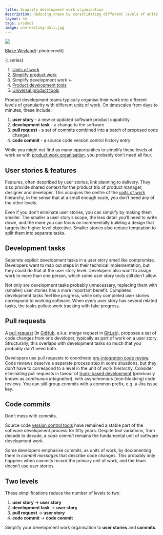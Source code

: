 ```yaml
---
title: Simplify development work organisation
description: Reducing chaos by consolidating different levels of units of work
layout: hh
tags: product
image: one-nesting-doll.jpg
---
```


![](one-nesting-doll.jpg)

[Blake Weyland](https://unsplash.com/photos/9hhOVsf1lpU){:.photocredit}

{:.series}
1. [Units of work](units-of-work)
2. [Simplify product work](simplify-product-work)
3. Simplify development work ←
4. [Product development tools](product-tools)
5. [Universal product tools](universal-tools)

Product development teams typically organise their work into different levels of granularity with different
[units of work](units-of-work).
On timescales from days to minutes, these include:

1. **user story** - a new or updated software product capability
2. **development task** - a change to the software
3. **pull request** - a set of commits combined into a batch of proposed code changes
4. **code commit** - a source code version control history entry

While you might not find as many opportunities to simplify these levels of work as with
[product work organisation](simplify-product-work),
you probably don’t need all four.

## User stories & features

Features, often described by user stories, link planning to delivery.
They also provide shared context for the product trio of product manager, designer and developer.
This occupies the centre of the [units of work](units-of-work) hierarchy, in the sense that at a small enough scale, you don’t need any of the other levels.

Even if you don’t eliminate user stories, you can simplify by making them smaller.
The smaller a user story’s scope, the less detail you’ll need to write down, and the more you can focus on incrementally building a design that targets the higher level objective.
Smaller stories also reduce temptation to split them into separate tasks.

## Development tasks

Separate explicit development tasks in a user story smell like compromise.
Developers want to map out steps in their technical implementation, but they could do that at the user story level.
Developers also want to assign work to more than one person, which some user story tools still don’t allow.

Not only are development tasks probably unnecessary, replacing them with (smaller) user stories has a more important benefit.
Completed development tasks feel like progress, while only completed user stories correspond to working software.
When every user story has several related tasks, the tasks pollute work tracking with fake progress.

## Pull requests

A [pull request](https://martinfowler.com/bliki/PullRequest.html)
(in [GitHub](https://en.wikipedia.org/wiki/GitHub), 
a.k.a. _merge request_ in [GitLab](https://about.gitlab.com/)), 
proposes a set of code changes from one developer, typically as part of work on a user story.
Structurally, this overlaps with development tasks so much that you probably don’t need both.

Developers use pull requests to coordinate
[pre-integration code review](https://martinfowler.com/articles/branching-patterns.html#reviewed-commits).
Code reviews deserve a separate process step in some situations, but they don’t have to correspond to a level in the unit of work hierarchy.
Consider eliminating pull requests in favour of
[trunk-based development](https://martinfowler.com/articles/branching-patterns.html#continuous-integration)
(previously known as _continuous integration_), with asynchronous (non-blocking) code reviews.
You can still group commits with a common prefix, e.g. a Jira issue key.

## Code commits

Don’t mess with commits.

Source code [version control tools](https://en.wikipedia.org/wiki/Version_control)
have remained a stable part of the software development process for fifty years.
Despite tool variations, from decade to decade, a _code commit_ remains the fundamental unit of software development work.

Some developers emphasise commits, as units of work, by documenting them in _commit messages_ that describe code changes.
This probably only happens when commits record the primary unit of work, and the team doesn’t use user stories.

## Two levels

These simplifications reduce the number of levels to two:

1. **user story** → **user story**
2. **development task** → **user story**
3. **pull request** → **user story**
4. **code commit** → **code commit**

Simplify your development work organisation to **user stories** and **commits**.
